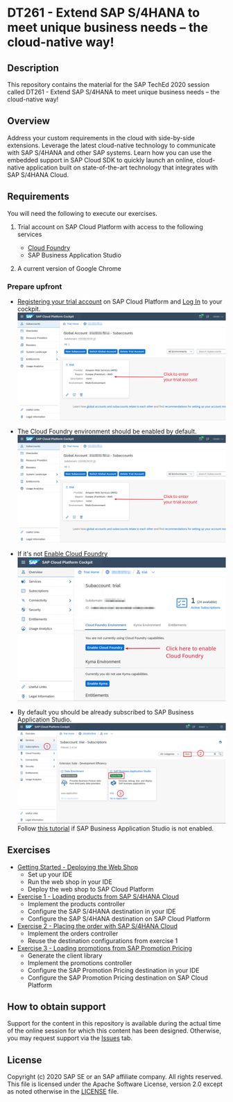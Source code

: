 # DT261 - Extend SAP S/4HANA to meet unique business needs – the cloud-native way!

## Description

This repository contains the material for the SAP TechEd 2020 session called DT261 - Extend SAP S/4HANA to meet unique business needs – the cloud-native way!

## Overview

Address your custom requirements in the cloud with side-by-side extensions. Leverage the latest cloud-native technology to communicate with SAP S/4HANA and other SAP systems. Learn how you can use the embedded support in SAP Cloud SDK to quickly launch an online, cloud-native application built on state-of-the-art technology that integrates with SAP S/4HANA Cloud.

## Requirements

You will need the following to execute our exercises.

1. Trial account on SAP Cloud Platform with access to the following services
    - [Cloud Foundry](https://account.hana.ondemand.com/)
    - SAP Business Application Studio

1. A current version of Google Chrome

### Prepare upfront
- [Registering your trial account](https://www.youtube.com/watch?v=n5luSQKYvQQ) on SAP Cloud Platform and [Log In](https://account.hanatrial.ondemand.com/) to your cockpit.
![Login to your trial account](img/login-to-account.png)
- The Cloud Foundry environment should be enabled by default.
![Enable CF](img/cf-enabled.png)
- If it's not [Enable Cloud Foundry](https://help.sap.com/viewer/a96b1df8525f41f79484717368e30626/Cloud/en-US/dc18bac42270468d84b6c030a668e003.html)
![Enable CF](img/enable-cf.png)

- By default you should be already subscribed to SAP Business Application Studio.
![BAS](img/bas.png)
Follow [this tutorial](https:/URL/developers.sap.com/tutorials/appstudio-onboarding.html) if SAP Business Application Studio is not enabled.

## Exercises

- [Getting Started - Deploying the Web Shop](exercises/ex0/)
    - Set up your IDE
    - Run the web shop in your IDE
    - Deploy the web shop to SAP Cloud Platform
- [Exercise 1 - Loading products from SAP S/4HANA Cloud](exercises/ex1/)
    - Implement the products controller
    - Configure the SAP S/4HANA destination in your IDE
    - Configure the SAP S/4HANA destination on SAP Cloud Platform
- [Exercise 2 - Placing the order with SAP S/4HANA Cloud](exercises/ex2/)
    - Implement the orders controller
    - Reuse the destination configurations from exercise 1
- [Exercise 3 - Loading promotions from SAP Promotion Pricing](exercises/ex3/)
    - Generate the client library
    - Implement the promotions controller
    - Configure the SAP Promotion Pricing destination in your IDE
    - Configure the SAP Promotion Pricing destination on SAP Cloud Platform

## How to obtain support

Support for the content in this repository is available during the actual time of the online session for which this content has been designed. Otherwise, you may request support via the [Issues](../../issues) tab.

## License
Copyright (c) 2020 SAP SE or an SAP affiliate company. All rights reserved. This file is licensed under the Apache Software License, version 2.0 except as noted otherwise in the [LICENSE](LICENSES/Apache-2.0.txt) file.
